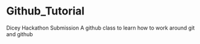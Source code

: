 # Github_Tutorial
Dicey Hackathon Submission
A github class to learn how to work around git and github
